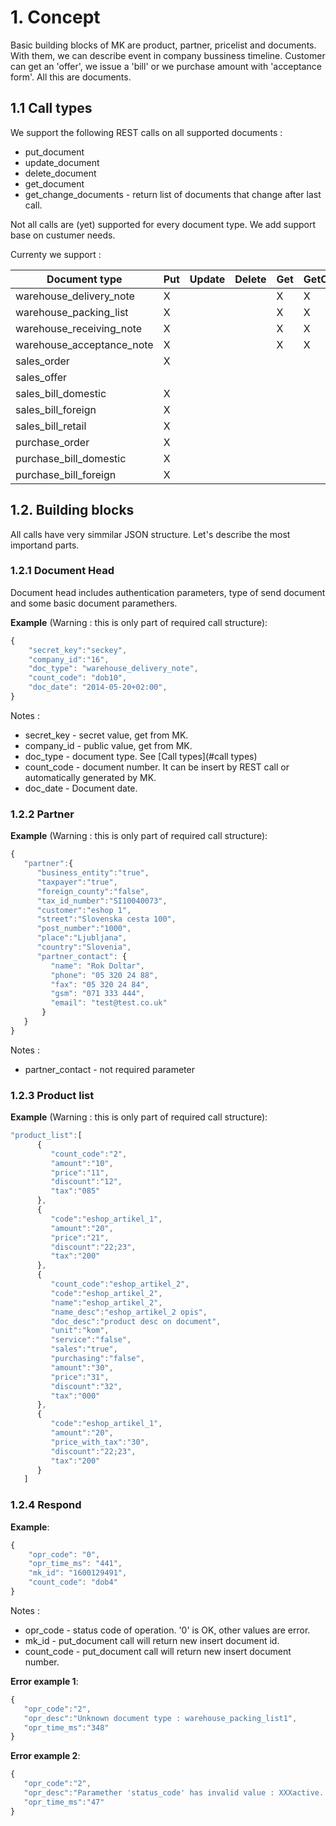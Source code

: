 
# 1. Concept

Basic building blocks of MK are product, partner, pricelist and documents. With them, we can describe event in company bussiness timeline. Customer can get an 'offer', we issue a 'bill' or we purchase amount with 'acceptance form'. All this are documents. 

## 1.1 Call types
We support the following REST calls on all supported documents :
* put\_document
* update\_document
* delete\_document
* get\_document
* get\_change\_documents - return list of documents that change after last call.

Not all calls are (yet) supported for every document type. We add support base on custumer needs.

Currenty we support :

Document type                | Put | Update | Delete | Get | GetChangeDocument|
-----------------------------|-----|--------|--------|-----|------------------|
warehouse\_delivery\_note    |X    |        |        |X    | X                |
warehouse\_packing\_list     |X    |        |        |X    | X                |
warehouse\_receiving\_note   |X    |        |        |X    | X                |
warehouse\_acceptance\_note  |X    |        |        |X    | X                |
sales\_order                 |X    |        |        |     |                  |
sales\_offer                 |     |        |        |     |                  |
sales\_bill\_domestic        |X    |        |        |     |                  | 
sales\_bill\_foreign         |X    |        |        |     |                  |
sales\_bill\_retail          |X    |        |        |     |                  |
purchase\_order              |X    |        |        |     |                  |
purchase\_bill\_domestic     |X    |        |        |     |                  |
purchase\_bill\_foreign      |X    |        |        |     |                  |

## 1.2. Building blocks
All calls have very simmilar JSON structure. Let's describe the most importand parts.

### 1.2.1 Document Head
Document head includes authentication parameters, type of send document and some basic document paramethers.

**Example** (Warning : this is only part of required call structure):
```javascript
{
    "secret_key":"seckey",
    "company_id":"16",
    "doc_type": "warehouse_delivery_note",
    "count_code": "dob10",
    "doc_date": "2014-05-20+02:00",
}
```

Notes :
* secret_key - secret value, get from MK.
* company_id - public value, get from MK.
* doc_type - document type. See [Call types](#call types)
* count_code - document number. It can be insert by REST call or automatically generated by MK. 
* doc_date - Document date.

### 1.2.2 Partner

**Example** (Warning : this is only part of required call structure):
```javascript
{
   "partner":{
      "business_entity":"true",
      "taxpayer":"true",
      "foreign_county":"false",
      "tax_id_number":"SI10040073",
      "customer":"eshop 1",
      "street":"Slovenska cesta 100",
      "post_number":"1000",
      "place":"Ljubljana",
      "country":"Slovenia",
      "partner_contact": {
         "name": "Rok Doltar",
         "phone": "05 320 24 88",
         "fax": "05 320 24 84",
         "gsm": "071 333 444",
         "email": "test@test.co.uk"
       }
   }
}
```
Notes :
* partner_contact - not required parameter

### 1.2.3 Product list

**Example** (Warning : this is only part of required call structure):
```javascript
"product_list":[
      {
         "count_code":"2",
         "amount":"10",
         "price":"11",
         "discount":"12",
         "tax":"085"         
      },
      {
         "code":"eshop_artikel_1",
         "amount":"20",
         "price":"21",
         "discount":"22;23",
         "tax":"200"         
      },
      {
         "count_code":"eshop_artikel_2",
         "code":"eshop_artikel_2",
         "name":"eshop_artikel_2",
         "name_desc":"eshop_artikel_2 opis",
         "doc_desc":"product desc on document",         
         "unit":"kom",
         "service":"false",
         "sales":"true",
         "purchasing":"false",
         "amount":"30",
         "price":"31",
         "discount":"32",
         "tax":"000"
      },
      {
         "code":"eshop_artikel_1",
         "amount":"20",
         "price_with_tax":"30",
         "discount":"22;23",
         "tax":"200"         
      }
   ]   
```

### 1.2.4 Respond
**Example**:
```javascript
{
    "opr_code": "0",
    "opr_time_ms": "441",
    "mk_id": "1600129491",
    "count_code": "dob4"
}
```

Notes :
* opr_code - status code of operation. '0' is OK, other values are error.
* mk_id - put_document call will return new insert document id.
* count_code - put_document call will return new insert document number.

**Error example 1**:
```javascript
{  
   "opr_code":"2",
   "opr_desc":"Unknown document type : warehouse_packing_list1",
   "opr_time_ms":"348"
}
```

**Error example 2**:
```javascript
{  
   "opr_code":"2",
   "opr_desc":"Paramether 'status_code' has invalid value : XXXactive. Valid values : active,finished,deleted",
   "opr_time_ms":"47"
}
```
